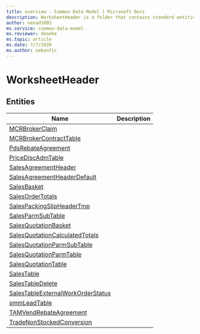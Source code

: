 ```yaml
---
title: overview - Common Data Model | Microsoft Docs
description: WorksheetHeader is a folder that contains standard entities related to the Common Data Model.
author: nenad1002
ms.service: common-data-model
ms.reviewer: deonhe
ms.topic: article
ms.date: 7/7/2020
ms.author: nebanfic
---
```


# WorksheetHeader


## Entities

|Name|Description|
|---|---|
|[MCRBrokerClaim](MCRBrokerClaim.md)||
|[MCRBrokerContractTable](MCRBrokerContractTable.md)||
|[PdsRebateAgreement](PdsRebateAgreement.md)||
|[PriceDiscAdmTable](PriceDiscAdmTable.md)||
|[SalesAgreementHeader](SalesAgreementHeader.md)||
|[SalesAgreementHeaderDefault](SalesAgreementHeaderDefault.md)||
|[SalesBasket](SalesBasket.md)||
|[SalesOrderTotals](SalesOrderTotals.md)||
|[SalesPackingSlipHeaderTmp](SalesPackingSlipHeaderTmp.md)||
|[SalesParmSubTable](SalesParmSubTable.md)||
|[SalesQuotationBasket](SalesQuotationBasket.md)||
|[SalesQuotationCalculatedTotals](SalesQuotationCalculatedTotals.md)||
|[SalesQuotationParmSubTable](SalesQuotationParmSubTable.md)||
|[SalesQuotationParmTable](SalesQuotationParmTable.md)||
|[SalesQuotationTable](SalesQuotationTable.md)||
|[SalesTable](SalesTable.md)||
|[SalesTableDelete](SalesTableDelete.md)||
|[SalesTableExternalWorkOrderStatus](SalesTableExternalWorkOrderStatus.md)||
|[smmLeadTable](smmLeadTable.md)||
|[TAMVendRebateAgreement](TAMVendRebateAgreement.md)||
|[TradeNonStockedConversion](TradeNonStockedConversion.md)||
